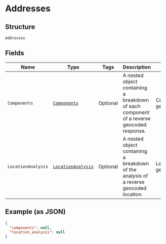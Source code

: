 
# Addresses

## Structure

`Addresses`

## Fields

| Name | Type | Tags | Description | Getter | Setter |
|  --- | --- | --- | --- | --- | --- |
| `Components` | [`Components`](/doc/models/components.md) | Optional | A nested object containing a breakdown of each component of a reverse geocoded response. | Components getComponents() | setComponents(Components components) |
| `LocationAnalysis` | [`LocationAnalysis`](/doc/models/location-analysis.md) | Optional | A nested object containing a breakdown of the analysis of a reverse geocoded location. | LocationAnalysis getLocationAnalysis() | setLocationAnalysis(LocationAnalysis locationAnalysis) |

## Example (as JSON)

```json
{
  "components": null,
  "location_analysis": null
}
```

